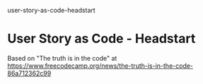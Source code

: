 user-story-as-code-headstart
# User Story as Code - Headstart

Based on "The truth is in the code" at https://www.freecodecamp.org/news/the-truth-is-in-the-code-86a712362c99
